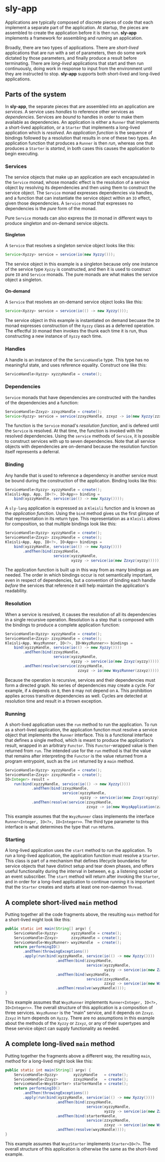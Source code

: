 # sly-app

Applications are typically composed of discrete pieces of code that each
implement a separate part of the application. At startup, the pieces are
assembled to create the application before it is then run. **sly-app**
implements a framework for assembling and running an application.

Broadly, there are two types of applications. There are *short-lived*
applications that are run with a set of parameters, then do some work dictated
by those parameters, and finally produce a result before terminating. There are
*long-lived* applications that start and then run continuously, doing work
in response to input from the environment until they are instructed to stop.
**sly-app** supports both short-lived and long-lived applications.

## Parts of the system

In **sly-app**, the separate pieces that are assembled into an application are
*services*. A service uses *handles* to reference other services as
*dependencies*. Services are *bound* to handles in order to make them available
as dependencies. An application is either a `Runner` that implements a
short-lived application, or a `Starter` that implements a long-lived
application which is *resolved*. An *application function* is the sequence of
bindings followed by a resolution that results in one of these two types. An
application function that produces a `Runner` is then *run*, whereas one that
produces a `Starter` is *started*, in both cases this causes the application to
begin executing.

### Services

The service objects that make up an application are each encapsulated in the
`Service` monad, whose monadic effect is the resolution of a service object by
resolving its dependencies and then using them to construct the service object.
The `Service` monad expresses dependencies via handles, and a function that can
instantiate the service object within an `IO` effect, given those dependencies.
A `Service` monad that expresses no dependencies is the *pure* form of the
monad.

Pure `Service` monads can also express the `IO` monad in different ways to
produce singleton and on-demand service objects.

#### Singleton

A `Service` that resolves a singleton service object looks like this:

```java
Service<Xyzzy> service = service(io(new Xyzzy()));
```

The service object in this example is a singleton because only one instance of
the service type `Xyzzy` is constructed, and then it is used to construct pure
`IO` and `Service` monads. The pure monads are what makes the service object a
singleton.

#### On-demand

A `Service` that resolves an on-demand service object looks like this:

```java
Service<Xyzzy> service = service(io(() -> new Xyzzy()));
```

The service object in this example is instantiated on demand becuase the `IO`
monad expresses construction of the `Xyzzy` class as a deferred operation. The
effectful `IO` monad then invokes the thunk each time it is run, thus
constructing a new instance of `Xyzzy` each time.

### Handles

A handle is an instance of the the `ServiceHandle` type. This type has no
meaningful state, and uses reference equality. Construct one like this:

```java
ServiceHandle<Xyzzy> xyzzyHandle = create();
```

### Dependencies

`Service` monads that have dependencies are constructed with the handles of the
dependencies and a function:

```java
ServiceHandle<Zzxyz> zzxyzHandle = create();
Service<Xyzzy> service = service(zzxyzHandle, zzxyz -> io(new Xyzzy(zzxyz)));
```

The function is the `Service` monad's *resolution function*, and is defered
until the `Service` is resolved. At that time, the function is invoked with the
resolved dependencies. Using the `service` methods of `Service`, it is possible
to construct services with up to seven dependencies. Note that all service
objects with dependencies are on-demand because the resolution function itself
represents a deferral.

### Binding

Any handle that is used to reference a dependency in another service must be
bound during the construction of the application. Binding looks like this:

```java
ServiceHandle<Xyzzy> xyzzyHandle = create();
Kleisli<App, App, IO<?>, IO<App>> binding =
    bind(xyzzyHandle, service(io(() -> new Xyzzy())));
```

A `sly-lang` application is expressed as a `Kleisli` function and is known as
the *application function*. Using the `bind` method gives us the first glimpse
of that representation in its return type. This representation as a `Kleisli`
allows for composition, so that multiple bindings look like this:

```java
ServiceHandle<Xyzzy> xyzzyHandle = create();
ServiceHandle<Zzxyz> zzxyzHandle = create();
Kleisli<App, App, IO<?>, IO<App>> bindings =
    bind(xyzzyHandle, service(io(() -> new Xyzzy())))
        .andThen(bind(zzxyzHandle,
                      service(xyzzyHandle,
                              xyzzy -> service(io(new Zzxyz(xyzzy))))));
```

The application function is built up in this way from as many bindings as are
needed. The order in which bindings occur is not semantically important, even
in respect of dependencies, but a convention of binding each handle *before*
the services that reference it will help maintain the application's
readability.

### Resolution

When a service is resolved, it causes the resolution of all its dependencies
in a single recursive operation. Resolution is a step that is composed with the
bindings to produce a complete application function:

```java
ServiceHandle<Xyzzy> xyzzyHandle = create();
ServiceHandle<Zzxyz> zzxyzHandle = create();
Kleisli<App, WxyzRunner, IO<?>, IO<WxyzRunner>> bindings =
    bind(xyzzyHandle, service(io(() -> new Xyzzy())))
        .andThen(bind(zzxyzHandle,
                      service(xyzzyHandle,
                              xyzzy -> service(io(new Zzxyz(xyzzy))))))
        .andThen(resolve(service(zzxyzHandle,
                                 zzxyz -> io(new WxyzRunner(zzxyz)))));
```

Because the operation is recursive, services and their dependencies must form a
directed graph. No series of dependencies may create a cycle. For example, if
`A` depends on `B`, then `B` may not depend on `A`. This prohibition applies
across transitive dependencies as well. Cycles are detected at resolution time
and result in a thrown exception.

### Running

A short-lived application uses the `run` method to run the application. To run
as a short-lived application, the application function must resolve a service
object that implements the `Runner` interface. This is a functional interface
that defines a single method, which is meant to produce the application's
result, wrapped in an arbitrary `Functor`. This `Functor`-wrapped value is then
returned from `run`. The intended use for the `run` method is that the value
that remains after interpreting the `Functor` is the value returned from a
program entrypoint, such as the `int` returned by a `main` method.

```java
ServiceHandle<Xyzzy> xyzzyHandle = create();
ServiceHandle<Zzxyz> zzxyzHandle = create();
IO<Integer> result =
    run(bind(xyzzyHandle, service(io(() -> new Xyzzy())))
            .andThen(bind(zzxyzHandle,
                          service(xyzzyHandle,
                                  xyzzy -> service(io(new Zzxyz(xyzzy))))))
            .andThen(resolve(service(zzxyzHandle,
                                     zzxyz -> io(new WxyzApplication(zzxyz))))));
```

This example assumes that the `WxyzRunner` class implements the interface
`Runner<Integer, IO<?>, IO<Integer>>`. The third type parameter to this
interface is what determines the type that `run` returns.

### Starting

A long-lived application uses the `start` method to run the application. To run
a long-lived application, the application function must resolve a `Starter`.
This class is part of a mechanism that defines lifecycle boundaries for service
objects that have distinct setup and tear down phases, and offers useful
functionality during the interval in between, e.g. a listening socket or an
event subscriber. The `start` method will return after invoking the `Starter`,
and in order for a long-lived application to continue running it is important
that the `Starter` creates and starts at least one non-daemon `Thread`.

## A complete short-lived `main` method

Putting together all the code fragments above, the resulting `main` method
for a short-lived might look like this:

```java
public static int main(String[] argv) {
    ServiceHandle<Xyzzy>      xyzzyHandle = create();
    ServiceHandle<Zzxyz>      zzxyzHandle = create();
    ServiceHandle<WxyzRunner> wxyzHandle  = create();
    return performingIO()
        .andThen(throwingExceptions())
        .apply(run(bind(xyzzyHandle, service(io(() -> new Xyzzy())))
                       .andThen(bind(zzxyzHandle,
                                     service(xyzzyHandle,
                                             xyzzy -> service(io(new Zzxyz(xyzzy))))))
                       .andThen(bind(wxyzHandle,
                                     service(zzxyzHandle,
                                             zzxyz -> service(io(new WxyzRunner(zzxyz))))))
                       .andThen(resolve(wxyzHandle))));
}
```

This example assumes that `WxyzRunner` implements
`Runner<Integer, IO<?>, IO<Integer>>`. The overall structure of this
application is a composition of three services. `WxyzRunner` is the "main"
service, and it depends on `Zzxyz`. `Zzxyz` in turn depends on `Xyzzy`. There
are no assumptions in this example about the methods of the `Xyzzy` or `Zzxyz`,
or any of their supertypes and these service object can supply functionality as
needed.

## A complete long-lived `main` method

Putting together the fragments above a different way, the resulting `main`,
method for a long-lived might look like this:

```java
public static int main(String[] argv) {
    ServiceHandle<Xyzzy>       xyzzyHandle   = create();
    ServiceHandle<Zzxyz>       zzxyzHandle   = create();
    ServiceHandle<WxyzStarter> starterHandle = create();
    return performingIO()
        .andThen(throwingExceptions())
        .apply(run(bind(xyzzyHandle, service(io(() -> new Xyzzy())))
                       .andThen(bind(zzxyzHandle,
                                     service(xyzzyHandle,
                                             xyzzy -> service(io(new Zzxyz(xyzzy))))))
                       .andThen(bind(starterHandle,
                                     service(zzxyzHandle,
                                             zzxyz -> service(io(new WxyzStarter(zzxyz))))))
                       .andThen(resolve(wxyzHandle))));
}
```

This example assumes that `WxyzStarter` implements `Starter<IO<?>`. The overall
structure of this application is otherwise the same as the short-lived example.
